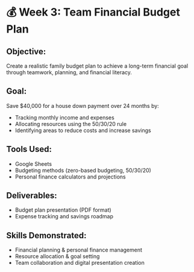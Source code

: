 # 💰 Week 3: Team Financial Budget Plan

## Objective:
Create a realistic family budget plan to achieve a long-term financial goal through teamwork, planning, and financial literacy.

## Goal:
Save $40,000 for a house down payment over 24 months by:
- Tracking monthly income and expenses
- Allocating resources using the 50/30/20 rule
- Identifying areas to reduce costs and increase savings

## Tools Used:
- Google Sheets
- Budgeting methods (zero-based budgeting, 50/30/20)
- Personal finance calculators and projections

## Deliverables:
- Budget plan presentation (PDF format)
- Expense tracking and savings roadmap

## Skills Demonstrated:
- Financial planning & personal finance management
- Resource allocation & goal setting
- Team collaboration and digital presentation creation
